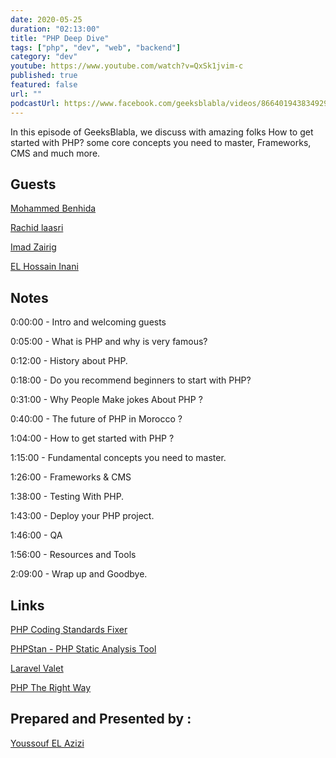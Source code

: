 ```yaml
---
date: 2020-05-25
duration: "02:13:00"
title: "PHP Deep Dive"
tags: ["php", "dev", "web", "backend"]
category: "dev"
youtube: https://www.youtube.com/watch?v=QxSk1jvim-c
published: true
featured: false
url: ""
podcastUrl: https://www.facebook.com/geeksblabla/videos/866401943834929/
---
```


In this episode of GeeksBlabla, we discuss with amazing folks How to get started with PHP? some core concepts you need to master, Frameworks, CMS and much more.

## Guests

[Mohammed Benhida](https://twitter.com/simo_benhida)

[Rachid laasri](https://twitter.com/RashidLaasri)

[Imad Zairig](https://twitter.com/zairigimad)

[EL Hossain Inani](https://twitter.com/InaniT0)

## Notes

0:00:00 - Intro and welcoming guests

0:05:00 - What is PHP and why is very famous?

0:12:00 - History about PHP.

0:18:00 - Do you recommend beginners to start with PHP?

0:31:00 - Why People Make jokes About PHP ?

0:40:00 - The future of PHP in Morocco ?

1:04:00 - How to get started with PHP ?

1:15:00 - Fundamental concepts you need to master.

1:26:00 - Frameworks & CMS

1:38:00 - Testing With PHP.

1:43:00 - Deploy your PHP project.

1:46:00 - QA

1:56:00 - Resources and Tools

2:09:00 - Wrap up and Goodbye.

## Links

[PHP Coding Standards Fixer](https://github.com/FriendsOfPHP/PHP-CS-Fixer)

[PHPStan - PHP Static Analysis Tool](https://github.com/phpstan/phpstan)

[Laravel Valet](https://laravel.com/docs/7.x/valet)

[PHP The Right Way](https://phptherightway.com/)

## Prepared and Presented by :

[Youssouf EL Azizi](https://elazizi.com/)
